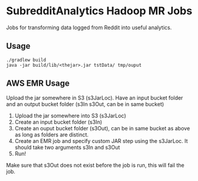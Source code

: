 # SubredditAnalytics Hadoop MR Jobs

Jobs for transforming data logged from Reddit into useful analytics.

## Usage

```
./gradlew build
java -jar build/lib/<thejar>.jar tstData/ tmp/ouput
```

## AWS EMR Usage

Upload the jar somewhere in S3 (s3JarLoc). Have an input bucket folder and an output bucket folder (s3In s3Out, can be in same bucket)

1. Upload the jar somewhere into S3 (s3JarLoc)
2. Create an input bucket folder (s3In)
3. Create an ouput bucket folder (s3Out), can be in same bucket as above as long as folders are distinct.
4. Create an EMR job and specify custom JAR step using the s3JarLoc. It should take two arguments s3In and s3Out
5. Run!

Make sure that s3Out does not exist before the job is run, this will fail the job.
